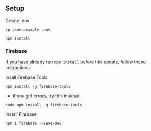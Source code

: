 ## Setup

Create .env

```
cp .env.example .env
```

```
npm install
```

### Firebase

If you have already run `npm install` before this update, follow these instructions

Insall Firebase Tools

```
npm install -g firebase-tools
```

- if you get errors, try this instead

```
sudo npm install -g firebase-tools
```

Install Firebase

```
npm i firebase --save-dev
```
